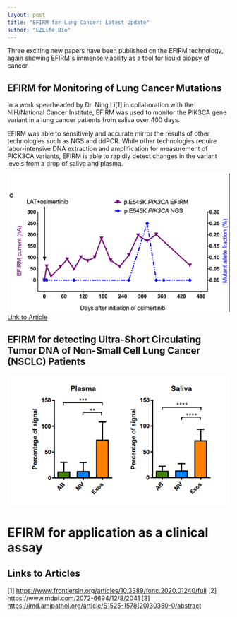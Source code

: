 ```yaml
---
layout: post
title: "EFIRM for Lung Cancer: Latest Update"
author: "EZLife Bio"
---
```


Three exciting new papers have been published on the EFIRM technology, again showing EFIRM's immense viability as a tool for liquid biopsy of cancer. 

## EFIRM for Monitoring of Lung Cancer Mutations

In a work spearheaded by Dr. Ning Li[1] in collaboration with the NIH/National Cancer Institute, EFIRM was used to monitor the PIK3CA gene variant in a lung cancer patients from saliva over 400 days. 

EFIRM was able to sensitively and accurate mirror the results of other technologies such as NGS and ddPCR. While other technologies require labor-intensive DNA extraction and amplification for measurement of PICK3CA variants, EFIRM is able to rapidly detect changes in the variant levels from a drop of saliva and plasma.

<img src="https://raw.githubusercontent.com/ezlifebio/ezlifebio.github.io/master/img/news/2020-07-24-01.png">
<a href="https://www.frontiersin.org/articles/10.3389/fonc.2020.01240/full"> Link to Article </a>

## EFIRM for detecting Ultra-Short Circulating Tumor DNA of Non-Small Cell Lung Cancer (NSCLC) Patients 

<img src="https://raw.githubusercontent.com/ezlifebio/ezlifebio.github.io/master/img/news/2020-07-24-02.png">


# EFIRM for application as a clinical assay

## Links to Articles

[1] https://www.frontiersin.org/articles/10.3389/fonc.2020.01240/full
[2] https://www.mdpi.com/2072-6694/12/8/2041
[3] https://jmd.amjpathol.org/article/S1525-1578(20)30350-0/abstract
